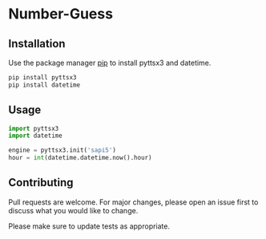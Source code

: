 # Number-Guess
## Installation

Use the package manager [pip](https://pip.pypa.io/en/stable/) to install pyttsx3 and datetime.

```bash
pip install pyttsx3
pip install datetime
```

## Usage

```python
import pyttsx3
import datetime

engine = pyttsx3.init('sapi5')
hour = int(datetime.datetime.now().hour)

```

## Contributing
Pull requests are welcome. For major changes, please open an issue first to discuss what you would like to change.

Please make sure to update tests as appropriate.
